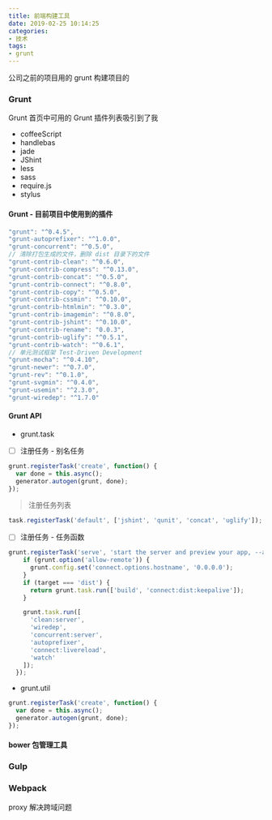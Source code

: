 ```yaml
---
title: 前端构建工具
date: 2019-02-25 10:14:25
categories:
- 技术
tags:
- grunt
---
```

公司之前的项目用的 grunt 构建项目的
### Grunt
Grunt 首页中可用的 Grunt 插件列表吸引到了我
* coffeeScript
* handlebas
* jade
* JShint
* less
* sass
* require.js
* stylus

#### Grunt - 目前项目中使用到的插件
```javascript
"grunt": "^0.4.5",
"grunt-autoprefixer": "^1.0.0",
"grunt-concurrent": "^0.5.0",
// 清除打包生成的文件，删除 dist 目录下的文件
"grunt-contrib-clean": "^0.6.0",
"grunt-contrib-compress": "^0.13.0",
"grunt-contrib-concat": "^0.5.0",
"grunt-contrib-connect": "^0.8.0",
"grunt-contrib-copy": "^0.5.0",
"grunt-contrib-cssmin": "^0.10.0",
"grunt-contrib-htmlmin": "^0.3.0",
"grunt-contrib-imagemin": "^0.8.0",
"grunt-contrib-jshint": "^0.10.0",
"grunt-contrib-rename": "0.0.3",
"grunt-contrib-uglify": "^0.5.1",
"grunt-contrib-watch": "^0.6.1",
// 单元测试框架 Test-Driven Development
"grunt-mocha": "^0.4.10",
"grunt-newer": "^0.7.0",
"grunt-rev": "^0.1.0",
"grunt-svgmin": "^0.4.0",
"grunt-usemin": "^2.3.0",
"grunt-wiredep": "^1.7.0"
```

#### Grunt API
* grunt.task
- [ ] 注册任务 - 别名任务
```javascript
grunt.registerTask('create', function() {
  var done = this.async();
  generator.autogen(grunt, done);
});
```
> 注册任务列表
```javascript
task.registerTask('default', ['jshint', 'qunit', 'concat', 'uglify']);
```

- [ ] 注册任务 - 任务函数
```javascript
grunt.registerTask('serve', 'start the server and preview your app, --allow-remote for remote access', function(target){
    if (grunt.option('allow-remote')) {
      grunt.config.set('connect.options.hostname', '0.0.0.0');
    }
    if (target === 'dist') {
      return grunt.task.run(['build', 'connect:dist:keepalive']);
    }

    grunt.task.run([
      'clean:server',
      'wiredep',
      'concurrent:server',
      'autoprefixer',
      'connect:livereload',
      'watch'
    ]);
  });
```
* grunt.util
```javascript
grunt.registerTask('create', function() {
  var done = this.async();
  generator.autogen(grunt, done);
});
```
#### bower 包管理工具
### Gulp
### Webpack
proxy 解决跨域问题
